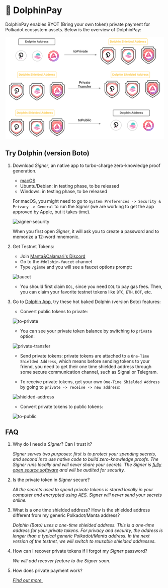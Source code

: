 # 🐬 DolphinPay

DolphinPay enables BYOT (Bring your own token) private payment for Polkadot ecosystem assets. Below is the overview of DolphinPay:

![overview](./private-payment/DolphinPay.svg)

## Try Dolphin (version Boto)

1. Download *Signer*, an native app to turbo-charge zero-knowledge proof generation.
   * [macOS](https://github.com/Manta-Network/manta-signer/releases/download/0.4.1/Manta.Signer_0.4.1_x64-macOS.dmg)
   * Ubuntu/Debian: in testing phase, to be released
   * Windows: in testing phase, to be released

   For macOS, you might need to go to `System Preferences -> Security & Privacy -> General` to run the *Signer* (we are working to get the app approved by Apple, but it takes time).

   ![signer-security](./private-payment/allow-signer.png)

   When you first open *Signer*, it will ask you to create a password and to memorize a 12-word mnemonic.

2. Get Testnet Tokens:
   * Join [Manta&Calamari's Discord](https://t.co/5BacMMLSCW)
   * Go to the `#dolphin-faucet` channel
   * Type `/gimme` and you will see a faucet options prompt:

   ![faucet](./private-payment/faucet.png)

   * You should first claim `DOL`, since you need `DOL` to pay gas fees. Then, you can claim your favorite testnet tokens like `BTC`, `ETH`, `DOT`, etc.

3. Go to [Dolphin App](https://app.dolphin.manta.network/), try these hot baked Dolphin (version Boto) features:
   * Convert public tokens to private:

   ![to-private](./private-payment/to-private.png)

   * You can see your private token balance by switching to `private` option:

   ![private-transfer](./private-payment/private-transfer.png)

   * Send private tokens: private tokens are attached to a `One-Time Shielded Address`, which means before sending tokens to your friend, you need to get their one time shielded address through some secure communication channel, such as Signal or Telegram.

   * To receive private tokens, get your own `One-Time Shielded Address` by going to `private -> receive -> new address`:

   ![shielded-address](./private-payment/shielded-address.png)

   * Convert private tokens to public tokens:

   ![to-public](./private-payment/to-public.png)

## FAQ

1. Why do I need a *Signer*? Can I trust it?

   _*Signer* serves two purposes: first is to protect your spending secrets, and second is to use native code to build zero-knowledge proofs. The *Signer* runs locally and will never share your secrets. The *Signer* is [fully open source software](https://github.com/Manta-Network/manta-signer) and will be audited for security._

2. Is the private token in *Signer* secure?

   _All the secrets used to spend private tokens is stored locally in your computer and encrypted using [AES](https://en.wikipedia.org/wiki/Advanced_Encryption_Standard). *Signer* will never send your secrets online._

3. What is a one time shielded address? How is the shielded address different from my generic Polkadot/Manta address?

   _Dolphin (Boto) uses a one-time shielded address. This is a one-time address for your private tokens. For privacy and security, the address is longer than a typical generic Polkadot/Manta address. In the next version of the testnet, we will switch to reusable shielded addresses._

4. How can I recover private tokens if I forgot my *Signer* password?

   _We will add recover feature to the *Signer* soon._

5. How does private payment work?

   _[Find out more.](PrivatePayment.md)_
